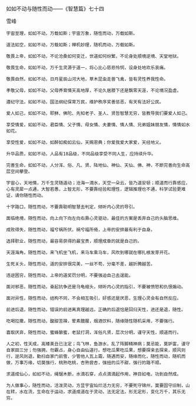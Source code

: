 如如不动与随性而动——《智慧篇》七十四

雪峰

    宇宙至理，如如不动，万载如斯；宇宙万象，随性而动，万载如斯。

    道法如空，如如不动，万载如斯；禅机妙理，随机而动，万载如斯。

    敬畏上帝，如如不动，不论沧桑如何变迁，世道如何纷繁，不论身处顺境逆境、天堂地狱。

    敬畏生命，如如不动，万千生灵源于道一，将心比心慈悲怜悯，设身处地欢乐哀痛。

    敬畏自然，如如不动，日月星辰山河大地，草木昆虫走兽飞禽，皆有灵性养我性命。

    孝敬父母，如如不动，父母养育情天高地厚，不论久居膝下还是飘零天涯，不论境况盈虚。

    遵纪守法，如如不动，国法纲纪保育万民，维护秩序奖善惩恶，有天有法好公民。

    爱人如己，如如不动，耶稣、佛陀、先知老子、圣人、贤哲智慧无穷，皆教导我们要爱人如己。

    享受情爱，如如不动，君臣情、父子情、母女情、夫妻情、情人情、兄弟姐妹朋友情，情情如水如花。

    享受性爱，如如不动，如醉如痴如云仙，天赐恩典；你爱我爱大家爱，天经地义。

    升华品质，如如不动，人品有18品级，不同品级享受不同人生，应持续升华。

    完善生命，如如不动，人分浑、俗、凡、贤、陆地仙、神仙、天仙、佛、神，不断完善向生命高层空间攀登。

    宇宙心，天地情，万千生灵随道动；沧海一滴水，天空一朵云，皆乃道安顿；顺道而行靠感应，心有灵犀一点通，大智若愚，上智无形，不要靠经验和理性，逻辑推理也不通，科学试验更难证，请你随性而动。

    十字路口，随性而动，不要靠聪明智慧去判定，倾听内心灵的导引。

    面临绝境，随性而动，向上向下向左向右靠心灵驱动，最佳的方案是丢弃自己的头脑思维。

    成败得失，随性而动，福兮祸所伏，祸兮福所倚，上帝的安排最有利于自身。

    选择职业，随性而动，最容易获得的最宝贵，顺理成章的就是自己的。

    天涯海角，随性而动，来飞机坐飞机，来马车乘马车，风吹到哪就在哪扎根发芽开花。

    生死关头，随性而动，道的安排很完美，一丝不苟，分毫不差，越折腾越苦。

    违逆困穷，随性而动，上帝的道奖罚分明，不要强迫自己去逞能。

    面对邪恶，随性而动，奋起抗争还是乌龟缩头，倾听内心灵的指引，不要被愤怒和仇恨煽动。

    面对异性，随性而动，结构不同，不会相互吸引，好感还是厌恶，生理心灵会有自然反应。

    前进后退，随性而动，错误的前进离真理越远，正确的后退恰是回归天性，进还是退，随性。

    吃喝拉撒，随性而动，酸甜苦辣，荤素膻腥，烟酒饮料，随缘随性随机采用，不要强行。

    喜取厌弃，随性而动，蜜蜂酿蜜，老鼠打洞，浑俗凡贤，层次分明，谨守天性，顺道而行。

    人之初，性天成，高矮美丑已注定；鸟飞林，鱼游水，乱了阵脚精神病；莫忌能，莫妒富，谨守自家田三分；勿强拥，勿霸占，身心自由仙道行。想吃瓜果吃瓜果，想要探亲去探亲，顺风则行，逆风则退，勤扫自家门前雪，少管他人瓦上霜，随遇而安，随缘而化，随性而动，随机而做，万事万缘，切莫强行，桃熟吃桃，杏熟尝杏，强扭的瓜不甜，强行的路不顺。

    求道成仙心，如如不动，绳锯木断，水滴石穿，点点滴滴起作用，神目如电，功到自然成。

    为人做事心，随性而动，活泼灵动，方显宇宙灿烂活力无穷，不要死守锦州，莫要固守旧制，山在转，水在流，生命在于运动，求道成道在于灵动，法无定法，形无定形，变化万千，其乐无穷。



